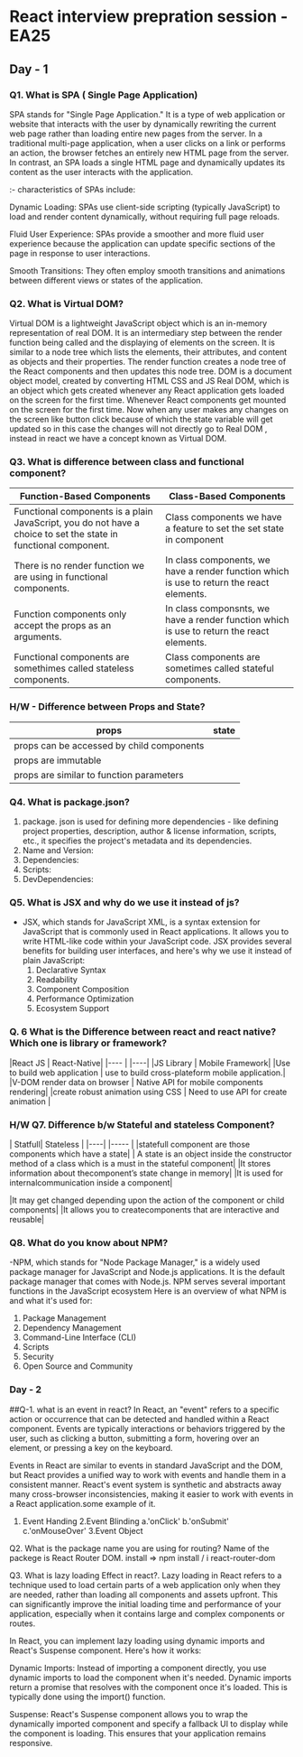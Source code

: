 # React interview prepration session - EA25
## Day - 1 
### Q1. What is SPA ( Single Page Application) 
SPA stands for "Single Page Application." It is a type of web application or website that interacts with the user by dynamically rewriting the current web page rather than loading entire new pages from the server. In a traditional multi-page application, when a user clicks on a link or performs an action, the browser fetches an entirely new HTML page from the server. In contrast, an SPA loads a single HTML page and dynamically updates its content as the user interacts with the application.

 :- characteristics of SPAs include:

Dynamic Loading: SPAs use client-side scripting (typically JavaScript) to load and render content dynamically, without requiring full page reloads.

Fluid User Experience: SPAs provide a smoother and more fluid user experience because the application can update specific sections of the page in response to user interactions.

Smooth Transitions: They often employ smooth transitions and animations between different views or states of the application.

### Q2. What is Virtual DOM?
Virtual DOM is a lightweight JavaScript object which is an in-memory
representation of real DOM.
It is an intermediary step between the render function being called and the
displaying of elements on the screen.
It is similar to a node tree which lists the elements, their attributes, and
content as objects and their properties. The render function creates a node
tree of the React components and then updates this node tree.
DOM is a document object model, created by converting HTML CSS and
JS Real DOM, which is an object which gets created whenever any React
application gets loaded on the screen for the first time.
Whenever React components get mounted on the screen for the first time.
Now when any user makes any changes on the screen like button click
because of which the state variable will get updated so in this case the
changes will not directly go to Real DOM , instead in react we have a
concept known as Virtual DOM.


### Q3. What is difference between class and functional component?

|Function-Based Components | Class-Based Components|
|------|------|
|Functional components is a plain JavaScript, you do not have a choice to set the state in functional component.| Class components we have a feature to set the set state in component|
|There is no render function we are using in functional components.| In class components, we have a render function which is use to return the react elements.|
|Function components only accept the props as an arguments.| In class componsnts, we have a render function which is use to return the react elements.|
|Functional components are somethimes called stateless components.| Class components are sometimes called stateful components.|


### H/W - Difference between Props and State?
|props | state|
|---- | ----|
|props can be accessed by child components| | state can not be accessed by child component|
|props are immutable| |state are mutable|
|props are similar to function parameters| |state is used for managing data that is specific to a component|


### Q4. What is package.json?
1.  package. json is used for defining more dependencies - like defining project properties, description, author & license
information, scripts, etc., it specifies the project's metadata and its dependencies.
   1. Name and Version:
   2. Dependencies:
   3. Scripts:
   4. DevDependencies:

### Q5. What is JSX and why do we use it instead of js?
- JSX, which stands for JavaScript XML, is a syntax extension for JavaScript that is commonly used in React applications. It allows you to write HTML-like code within your JavaScript code. JSX provides several benefits for building user interfaces, and here's why we use it instead of plain JavaScript:
    1. Declarative Syntax
    2. Readability
    3. Component Composition
    4. Performance Optimization
    5. Ecosystem Support

### Q. 6 What is the Difference between react and react native? Which one is library or framework?

|React JS | React-Native|
|---- | |----|
|JS Library | Mobile Framework|
|Use to build web application | use to build cross-plateform mobile application.|
|V-DOM render data on browser | Native API for mobile components rendering|
|create robust animation using CSS | Need to use API for create animation |

### H/W Q7. Difference b/w Stateful and stateless Component?

| Statfull| Stateless |
|----| |----- |
|statefull component are those components which have a state|  | A state is an object inside the constructor method of a class which is a must in the stateful component|
|It stores information about thecomponent’s state change in memory|  |It is used for internalcommunication inside a component|

|It may get changed depending upon the action of the component or child components|  |It allows you to createcomponents that are interactive and reusable|

### Q8. What do you know about NPM?
-NPM, which stands for "Node Package Manager," is a widely used package manager for JavaScript and Node.js applications. It is the default package manager that comes with Node.js. NPM serves several important functions in the JavaScript ecosystem Here is an overview of what NPM is and what it's used for:
  1. Package Management
  2. Dependency Management
  3. Command-Line Interface (CLI)
  4. Scripts
  5. Security
  6. Open Source and Community


 ### Day - 2
   ##Q-1. what is an event in react?
   In React, an "event" refers to a specific action or occurrence that can be detected and handled within a React component. Events are typically interactions or behaviors triggered by the user, such as clicking a button, submitting a form, hovering over an element, or pressing a key on the keyboard.

  Events in React are similar to events in standard JavaScript and the DOM, but React provides a unified way to work with events and handle them in a consistent manner. React's event system is synthetic and abstracts away many cross-browser inconsistencies, making it easier to work with events in a React application.some example of it.
 1. Event Handing
 2.Event Blinding
 a.'onClick'
 b.'onSubmit'
 c.'onMouseOver'
 3.Event Object

Q2. What is the package name you are using for routing?
   Name of the packege is React Router DOM.
   install => npm install / i react-router-dom

Q3. What is lazy loading Effect in react?.
    Lazy loading in React refers to a technique used to load certain parts of a web application only when they are needed, rather than loading all components and assets upfront. This can significantly improve the initial loading time and performance of your application, especially when it contains large and complex components or routes.

  In React, you can implement lazy loading using dynamic imports and React's Suspense component. Here's how it works:

  Dynamic Imports: Instead of importing a component directly, you use dynamic imports to load the component when it's needed. Dynamic imports return a promise that resolves with the component once it's loaded. This is typically done using the import() function.

 Suspense: React's Suspense component allows you to wrap the dynamically imported component and specify a fallback UI to display while the component is loading. This ensures that your application remains responsive.